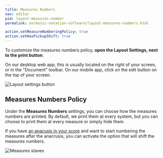 ```yaml
---
title: Measures Numbers
nav: editor
pid: layout-measures-number
permalink: en/music-notation-software/layout-measures-numbers.html

action.setMeasureNumberingPolicy: true
action.setHasPickupShift: true
---
```


To customize the measures numbers policy, **open the Layout Settings, next to the print button**.

On our desktop web app, this is usually located on the right of your screen, or in the "Document" toolbar. On our mobile app, click on the edit button on the top of your screen.

![Layout settings button](/help/assets/img/editor/toolbar-print-layout.png)

## Measures Numbers Policy

Under the **Measures Numbers** settings, you can choose how the measures numbers are printed. By default, we print them at every system, but you can choose to print them at every measure or simply hide them.

If you have [an anacusis in your score](/help/en/music-notation-software/timesig.html#pickup-anacrusis) and want to start numbering the measures after the anacrusis, you can activate the option that will shift the measures numbers.

![Measures staves](/help/assets/img/editor/layout-measures-numbers.png)
